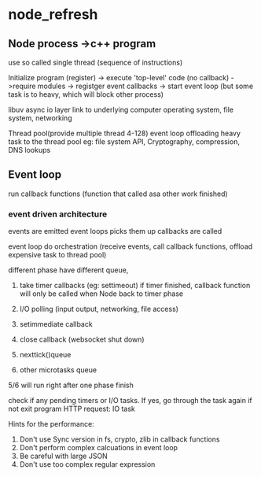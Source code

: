 # node_refresh

## Node process ->c++ program
use so called single thread (sequence of instructions)

Initialize program (register) -> execute 'top-level' code (no callback) ->require modules -> registger event callbacks -> start event loop (but some task is to heavy, which will block other process)

libuv async io layer link to underlying computer operating system, file system, networking

Thread pool(provide multiple thread 4-128) event loop offloading heavy task to the thread pool
eg: file system API, Cryptography, compression, DNS lookups

## Event loop
run callback functions (function that called asa other work finished)

### event driven architecture
events are emitted
event loops picks them up
callbacks are called

event loop do orchestration (receive events, call callback functions, offload expensive task to thread pool)

different phase have different queue, 
1. take timer callbacks (eg: settimeout)
if timer finished, callback function will only be called when Node back to timer phase

2. I/O polling (input output, networking, file access)

3. setimmediate callback 

4. close callback (websocket shut down)

5. nexttick()queue

6. other microtasks queue

5/6 will run right after one phase finish

check if any pending timers or I/O tasks. If yes, go through the task again if not exit program
HTTP request: IO task


Hints for the performance:

1. Don't use Sync version in fs, crypto, zlib in callback functions
2. Don't perform complex calcuations in event loop
3. Be careful with large JSON 
4. Don't use too complex regular expression






